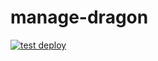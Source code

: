 # manage-dragon

[![test deploy](https://github.com/raven428/manage-dragon/actions/workflows/test-deploy.yaml/badge.svg)](https://github.com/raven428/manage-dragon/actions/workflows/test-deploy.yaml)
